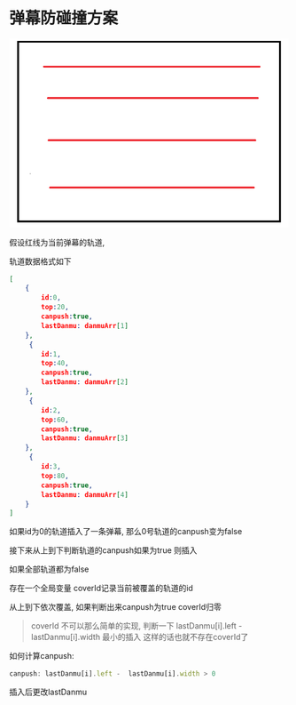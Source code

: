 # 弹幕防碰撞方案

![image-20200902211858627](弹幕防碰撞方案.assets/image-20200902211858627.png)

假设红线为当前弹幕的轨道,

轨道数据格式如下

```json
[
    {
        id:0,
        top:20,
        canpush:true,
        lastDanmu: danmuArr[1]
    },
     {
        id:1,
        top:40,
        canpush:true,
        lastDanmu: danmuArr[2]
    },
     {
        id:2,
        top:60,
        canpush:true,
        lastDanmu: danmuArr[3]
    },
     {
        id:3,
        top:80,
        canpush:true,
        lastDanmu: danmuArr[4]
    }
]
```

如果id为0的轨道插入了一条弹幕, 那么0号轨道的canpush变为false

接下来从上到下判断轨道的canpush如果为true 则插入

如果全部轨道都为false

存在一个全局变量 coverId记录当前被覆盖的轨道的id

从上到下依次覆盖, 如果判断出来canpush为true coverId归零

> coverId 不可以那么简单的实现, 判断一下  lastDanmu[i].left -  lastDanmu[i].width 最小的插入 这样的话也就不存在coverId了

如何计算canpush:

```js
canpush: lastDanmu[i].left -  lastDanmu[i].width > 0
```

插入后更改lastDanmu

